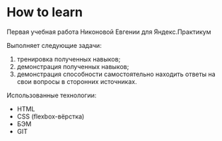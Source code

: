 # How to learn

Первая учебная работа Никоновой Евгении для Яндекс.Практикум

Выполняет следующие задачи:
1. тренировка полученных навыков;
2. демонстрация полученных навыков;
3. демонстрация способности самостоятельно находить ответы на свои вопросы в сторонних источниках.

Использованные технологии:
* HTML
* CSS (flexbox-вёрстка)
* БЭМ
* GIT
